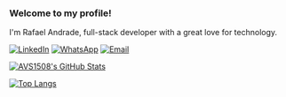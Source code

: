 ### Welcome to my profile!

I'm Rafael Andrade, full-stack developer with a great love for technology.


<p align="left">  
 <a href="https://www.linkedin.com/in/rafaelandrades/"><img alt="LinkedIn" src="https://img.shields.io/badge/Linkedin-blue?style=flat&logo=linkedin&logoColor=white"></a>
 <a href="https://web.whatsapp.com/send/?phone=5588996203845&text=Ol%C3%A1%2C+visitei+seu+Github%21%0A%0A&type=phone_number&app_absent=0"><img alt="WhatsApp" src="https://img.shields.io/badge/Rafael%20Andrade-brightgreen?style=appveyor&logo=whatsapp&logoColor=white"></a>
 <a href="mailto:arkikis181@gmail.com"><img alt="Email" src="https://img.shields.io/badge/arkikis181%40gmail.com-red?style=appveyor&logo=gmail&logoColor=white"></a>
</p>

[![AVS1508's GitHub Stats](https://github-readme-stats.vercel.app/api/?username=rafaelandradeufc&theme=vue&count_private=true&show_icons=true&include_all_commits=true)](https://github.com/rafaelandradeufc)

[![Top Langs](https://github-readme-stats.vercel.app/api/top-langs/?username=rafaelandradeufc&theme=vue&count_private=true&show_icons=true)](https://github.com/rafaelandradeufc)

